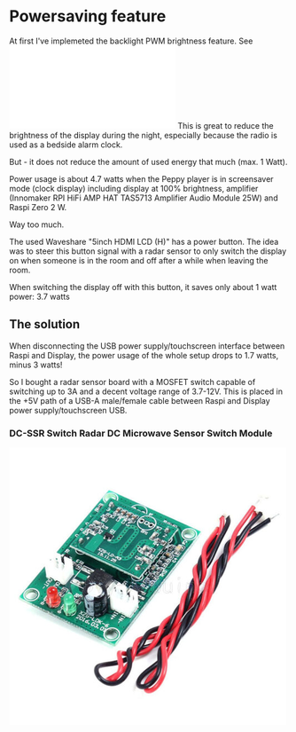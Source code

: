 # Powersaving feature

At first I've implemeted the backlight PWM brightness feature. See ![brightness.md](brightness.md)
This is great to reduce the brightness of the display during the night, especially because the radio is used as a bedside alarm clock.

But - it does not reduce the amount of used energy that much (max. 1 Watt). 

Power usage is about 4.7 watts when the Peppy player is in screensaver mode (clock display) including display at 100% brightness, amplifier (Innomaker RPI HiFi AMP HAT TAS5713 Amplifier Audio Module 25W) and Raspi Zero 2 W.

Way too much.

The used Waveshare "5inch HDMI LCD (H)" has a power button. The idea was to steer this button signal with a radar sensor to only switch the display on when someone is in the room and off after a while when leaving the room. 

When switching the display off with this button, it saves only about 1 watt power: 3.7 watts 

## The solution

When disconnecting the USB power supply/touchscreen interface between Raspi and Display, the power usage of the whole setup drops to 1.7 watts, minus 3 watts!

So I bought a radar sensor board with a MOSFET switch capable of switching up to 3A and a decent voltage range of 3.7-12V. This is placed in the +5V path of a USB-A male/female cable between Raspi and Display power supply/touchscreen USB.

### DC-SSR Switch Radar DC Microwave Sensor Switch Module
![DC-SSR](DC-SSR.jpg)
